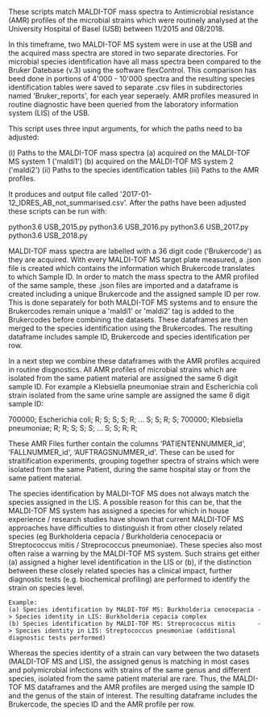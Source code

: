 These scripts match MALDI-TOF mass spectra to Antimicrobial resistance (AMR) profiles of the microbial strains which were routinely analysed at the University Hospital of Basel (USB) between 11/2015 and 08/2018. 

In this timeframe, two MALDI-TOF MS system were in use at the USB and the acquired mass spectra are stored in two separate directories. 
For microbial species identification have all mass spectra been compared to the Bruker Datebase (v.3) using the software flexControl. This comparison has beed done in portions of 4'000 - 10'000 spectra and the resulting species identification tables were saved to separate .csv files in subdirectories named 'Bruker_reports', for each year seperaely.
AMR profiles measured in routine diagnostic have been queried from the laboratory information system (LIS) of the USB. 

This script uses three input arguments, for which the paths need to ba adjusted: 

(i) Paths to the MALDI-TOF mass spectra
	(a) acquired on the MALDI-TOF MS system 1 ('maldi1')
	(b) acquired on the MALDI-TOF MS system 2 ('maldi2')
(ii) Paths to the species identification tables
(iii) Paths to the AMR profiles. 

It produces and output file called '2017-01-12_IDRES_AB_not_summarised.csv'. 
After the paths have been adjusted these scripts can be run with: 

python3.6 USB_2015.py
python3.6 USB_2016.py
python3.6 USB_2017.py
python3.6 USB_2018.py

MALDI-TOF mass spectra are labelled with a 36 digit code ('Brukercode') as they are acquired. 
With every MALDI-TOF MS target plate measured, a .json file is created which contains the information which Brukercode translates to which Sample ID. 
In order to match the mass spectra to the AMR profiled of the same sample, these .json files are imported and a dataframe is created including a unique Brukercode and the assigned sample ID per row. 
This is done separately for both MALDI-TOF MS systems and to ensure the Brukercodes remain unique a 'maldi1' or 'maldi2' tag is added to the Brukercodes before combining the datasets. 
These dataframes are then merged to the species identification using the Brukercodes. The resulting dataframe includes sample ID, Brukercode and species identification per row. 

In a next step we combine these dataframes with the AMR profiles acquired in routine disgnostics. 
All AMR profiles of microbial strains which are isolated from the same patient material are assigned the same 6 digit sample ID. 
For example a Klebsiella pneumoniae strain and Escherichia coli strain isolated from the same urine sample are assigned the same 6 digit sample ID:

700000; Escherichia coli; 		R; S; S; S; R; ... S; S; R; S;
700000; Klebsiella pneumoniae; 	R; R; S; S; S; ... S; S; R; R;

These AMR Files further contain the columns ‘PATIENTENNUMMER_id', ‘FALLNUMMER_id', ‘AUFTRAGSNUMMER_id'. These can be used for straitification experiments, grouping together spectra of strains which were isolated from the same Patient, during the same hospital stay or from the same patient material. 

The species identification by MALDI-TOF MS does not always match the species assigned in the LIS. A possible reason for this can be, that the MALDI-TOF MS system has assigned a species for which in house experience / research studies have shown that current MALDI-TOF MS approaches have difficulties to distinguish it from other closely related species (eg Burkholderia cepacia / Burkholderia cenocepacia or Streptococcus mitis / Streprococcus pneumoniae). 
These species also most often raise a warning by the MALDI-TOF MS system. Such strains get either (a) assigned a higher level identification in the LIS or (b), if the distinction between these closely related species has a clinical impact, further diagnostic tests (e.g. biochemical profiling) are performed to identify the strain on species level.
	
	Example: 
	(a) Species identification by MALDI-TOF MS: Burkholderia cenocepacia -> Species identity in LIS: Burkholderia cepacia complex
	(b) Species identification by MALDI-TOF MS: Streprococcus mitis 	 -> Species identity in LIS: Streptococcus pneumoniae (additional diagnostic tests performed)
	
Whereas the species identity of a strain can vary between the two datasets (MALDI-TOF MS and LIS), the assigned genus is matching in most cases and polymicrobial infections with strains of the same genus and different species, isolated from the same patient material are rare. 
Thus, the MALDI-TOF MS dataframes and the AMR profiles are merged using the sample ID and the genus of the stain of interest. 
The resulting dataframe includes the Brukercode, the species ID and the AMR profile per row. 
